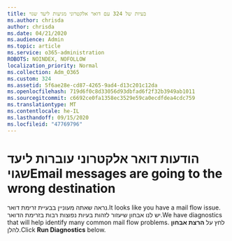 ```yaml
---
title: בעיות של 324 עם דואר אלקטרוני מגיעות ליעד שגוי
ms.author: chrisda
author: chrisda
ms.date: 04/21/2020
ms.audience: Admin
ms.topic: article
ms.service: o365-administration
ROBOTS: NOINDEX, NOFOLLOW
localization_priority: Normal
ms.collection: Adm_O365
ms.custom: 324
ms.assetid: 5f6ae28e-cd87-4265-9ad4-d13c201c12da
ms.openlocfilehash: 719d6f0c8d33056d93dbfad6f2f32b3949ab1011
ms.sourcegitcommit: c6692ce0fa1358ec3529e59ca0ecdfdea4cdc759
ms.translationtype: MT
ms.contentlocale: he-IL
ms.lasthandoff: 09/15/2020
ms.locfileid: "47769796"
---
```

# <a name="email-messages-are-going-to-the-wrong-destination"></a><span data-ttu-id="e9aa8-102">הודעות דואר אלקטרוני עוברות ליעד שגוי</span><span class="sxs-lookup"><span data-stu-id="e9aa8-102">Email messages are going to the wrong destination</span></span>

<span data-ttu-id="e9aa8-103">נראה שאתה מעוניין בבעיית זרימת דואר.</span><span class="sxs-lookup"><span data-stu-id="e9aa8-103">It looks like you have a mail flow issue.</span></span> <span data-ttu-id="e9aa8-104">יש לנו אבחון שיעזור לזהות בעיות נפוצות רבות בזרימת הדואר.</span><span class="sxs-lookup"><span data-stu-id="e9aa8-104">We have diagnostics that will help identify many common mail flow problems.</span></span> <span data-ttu-id="e9aa8-105">לחץ על **הרצת אבחון** להלן.</span><span class="sxs-lookup"><span data-stu-id="e9aa8-105">Click **Run Diagnostics** below.</span></span>
